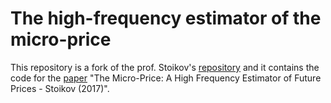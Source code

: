 # The high-frequency estimator of the micro-price

This repository is a fork of the prof. Stoikov's [repository](https://github.com/sstoikov/microprice) and it contains the code for the [paper](https://github.com/JurajZelman/microprice/blob/master/papers/The%20Micro-Price%20-%20A%20High%20Frequency%20Estimator%20of%20Future%20Prices%20-%20Stoikov%20(2017).pdf) "The Micro-Price: A High Frequency Estimator of Future Prices - Stoikov (2017)".
